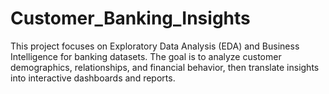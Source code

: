 # Customer_Banking_Insights
This project focuses on Exploratory Data Analysis (EDA) and Business Intelligence for banking datasets. The goal is to analyze customer demographics, relationships, and financial behavior, then translate insights into interactive dashboards and reports.
